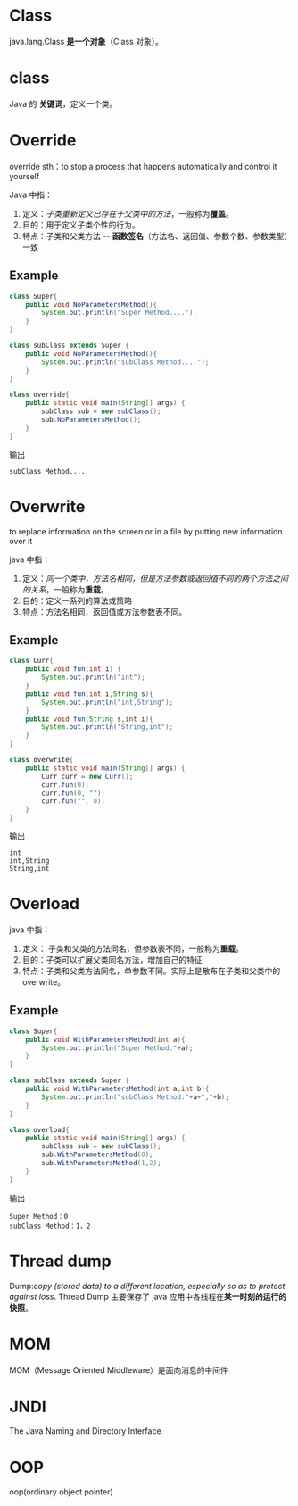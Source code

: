 

# Class
java.lang.Class **是一个对象**（Class 对象）。

# class
Java 的 **关键词**，定义一个类。

# Override

override sth：to stop a process that happens automatically and control it yourself

Java 中指：
1. 定义：*子类重新定义已存在于父类中的方法*，一般称为**覆盖**。
2. 目的：用于定义子类个性的行为。
3. 特点：子类和父类方法 -- **函数签名**（方法名、返回值、参数个数、参数类型）一致


## Example
```java
class Super{
    public void NoParametersMethod(){
        System.out.println("Super Method....");
    }
}

class subClass extends Super {
    public void NoParametersMethod(){
        System.out.println("subClass Method....");
    }   
}

class override{
    public static void main(String[] args) {
        subClass sub = new subClass();
        sub.NoParametersMethod();
    }
}
```

输出
```
subClass Method....
```

# Overwrite

to replace information on the screen or in a file by putting new information over it

java 中指：
1. 定义：*同一个类中，方法名相同，但是方法参数或返回值不同的两个方法之间的关系*，一般称为**重载**。
2. 目的：定义一系列的算法或策略
3. 特点：方法名相同，返回值或方法参数表不同。


## Example
```java
class Curr{
    public void fun(int i) {
        System.out.println("int");
    }
    public void fun(int i,String s){
        System.out.println("int,String");
    }
    public void fun(String s,int i){
        System.out.println("String,int");
    }
}

class overwrite{
    public static void main(String[] args) {
        Curr curr = new Curr();
        curr.fun(0);
        curr.fun(0, "");
        curr.fun("", 0);
    }
}
```

输出
```
int 
int,String 
String,int
```

# Overload
java 中指：

1. 定义： 子类和父类的方法同名，但参数表不同，一般称为**重载**。
2. 目的：子类可以扩展父类同名方法，增加自己的特征
3. 特点：子类和父类方法同名，单参数不同。实际上是散布在子类和父类中的 overwrite。


## Example

```java
class Super{
    public void WithParametersMethod(int a){
        System.out.println("Super Method:"+a);
    }
}

class subClass extends Super {
    public void WithParametersMethod(int a,int b){
        System.out.println("subClass Method:"+a+","+b);
    }   
}

class overload{
    public static void main(String[] args) {
        subClass sub = new subClass();
        sub.WithParametersMethod(0);
        sub.WithParametersMethod(1,2);
    }
}
```

输出
```
Super Method：0 
subClass Method：1，2
```

# Thread dump
Dump:*copy (stored data) to a different location, especially so as to protect against loss*.
Thread Dump 主要保存了 java 应用中各线程在**某一时刻的运行的快照**。


# MOM
MOM（Message Oriented Middleware）是面向消息的中间件

# JNDI
The Java Naming and Directory Interface


# OOP
oop(ordinary object pointer)
